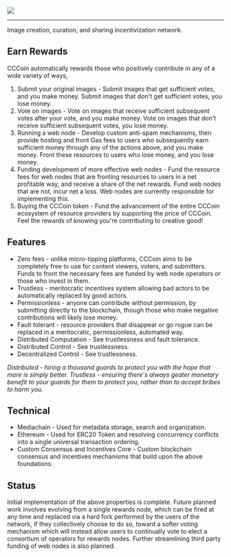 [<img src="https://github.com/mediachainlabs/cccoin/raw/master/images/cccoin_2.png">](https://github.com/mediachainlabs/cccoin/raw/master/images/cccoin_2.png)

----

Image creation, curation, and sharing incentivization network.

## Earn Rewards

CCCoin automatically rewards those who positively contribute in any of a wide variety of ways,

1. Submit your original images - Submit images that get sufficient votes, and you make money. Submit images that don't get sufficient votes, you lose money.
2. Vote on images - Vote on images that receive sufficient subsequent votes after your vote, and you make money. Vote on images that don't receive sufficient subsequent votes, you lose money.
3. Running a web node - Develop custom anti-spam mechanisms, then provide hosting and front Gas fees to users who subsequently earn sufficient money through any of the actions above, and you make money. Front these resources to users who lose money, and you lose money.
4. Funding development of more effective web nodes - Fund the resource fees for web nodes that are fronting resources to users in a net profitable way, and receive a share of the net rewards. Fund web nodes that are not, incur net a loss. Web nodes are currently responsible for implementing this.
5. Buying the CCCoin token - Fund the advancement of the entire CCCoin ecosystem of resource providers by supporting the price of CCCoin. Feel the rewards of knowing you're contributing to creative good!

## Features

- Zero fees - unlike micro-tipping platforms, CCCoin aims to be completely free to use for content viewers, voters, and submitters. Funds to front the necessary fees are funded by web node operators or those who invest in them.
- Trustless - meritocratic incentives system allowing bad actors to be automatically replaced by good actors.
- Permissionless - anyone can contribute without permission, by submitting directly to the blockchain, though those who make negative contributions will likely lose money.
- Fault tolerant - resource providers that disappear or go rogue can be replaced in a meritocratic, permissionless, automated way.
- Distributed Computation - See trustlessness and fault tolerance.
- Distributed Control - See trustlessness.
- Decentralized Control - See trustlessness.

*Distributed - hiring a thousand guards to protect you with the hope that more is simply better. Trustless - ensuring there's always geater monetary benefit to your guards for them to protect you, rather than to accept bribes to harm you.*

## Technical

- Mediachain - Used for metadata storage, search and organization.
- Ethereum - Used for ERC20 Token and resolving concurrency conflicts into a single universal transaction ordering.
- Custom Consensus and Incentives Core - Custom blockchain consensus and incentives mechanisms that build upon the above foundations.

## Status

Initial implementation of the above properties is complete. Future planned work involves evolving from a single rewards node, which can be fired at any time and replaced via a hard fork performed by the users of the network, if they collectively choose to do so, toward a softer voting mechanism which will instead allow users to continually vote to elect a consortium of operators for rewards nodes. Further streamlining third party funding of web nodes is also planned.
